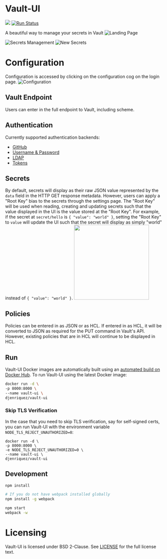 # Vault-UI
[![](https://images.microbadger.com/badges/image/djenriquez/vault-ui.svg)](https://microbadger.com/images/djenriquez/vault-ui)
[![Run Status](https://api.shippable.com/projects/581e7826fbc68c0f00deb0ca/badge?branch=master)](https://app.shippable.com/projects/581e7826fbc68c0f00deb0ca)

A beautiful way to manage your secrets in Vault
![Landing Page](https://github.com/djenriquez/vault-ui/raw/master/images/Landing.jpg)

![Secrets Management](https://github.com/djenriquez/vault-ui/raw/master/images/Secrets.png)
![New Secrets](https://github.com/djenriquez/vault-ui/raw/master/images/NewSecret.png)

# Configuration
Configuration is accessed by clicking on the configuration cog on the login page.
![Configuration](https://github.com/djenriquez/vault-ui/raw/master/images/Config.png)
## Vault Endpoint
Users can enter in the full endpoint to Vault, including scheme.
## Authentication
Currently supported authentication backends:
- [GitHub](https://www.vaultproject.io/docs/auth/github.html)
- [Username & Password](https://www.vaultproject.io/docs/auth/userpass.html)
- [LDAP](https://www.vaultproject.io/docs/auth/ldap.html)
- [Tokens](https://www.vaultproject.io/docs/auth/token.html)

## Secrets
By default, secrets will display as their raw JSON value represented by the `data` field in the HTTP GET response metadata. However, users can apply a "Root Key" bias to the secrets through the settings page. The "Root Key" will be used when reading, creating and updating secrets such that the value displayed in the UI is the value stored at the "Root Key". For example, if the secret at `secret/hello` is `{ "value": "world" }`, setting the "Root Key" to `value` will update the UI such that the secret will display as simply "world" instead of `{ "value": "world" }`.
<img src="https://github.com/djenriquez/vault-ui/raw/master/images/RootKey.png" height="240">
## Policies
Policies can be entered in as JSON or as HCL. If entered in as HCL, it will be converted to JSON as required for the PUT command in Vault's API. However, existing policies that are in HCL will continue to be displayed in HCL.

## Run
Vault-UI Docker images are automatically built using an [automated build
on Docker Hub](https://hub.docker.com/r/djenriquez/vault-ui/builds/).
To run Vault-UI using the latest Docker image:
```bash
docker run -d \
-p 8000:8000 \
--name vault-ui \
djenriquez/vault-ui
```

### Skip TLS Verification
In the case that you need to skip TLS verification, say for self-signed certs, you can run Vault-UI with the environment variable `NODE_TLS_REJECT_UNAUTHORIZED=0`:
```
docker run -d \
-p 8000:8000 \
-e NODE_TLS_REJECT_UNAUTHORIZED=0 \
--name vault-ui \
djenriquez/vault-ui
```

## Development
```sh
npm install

# If you do not have webpack installed globally
npm install -g webpack

npm start
webpack -w
```

# Licensing
Vault-UI is licensed under BSD 2-Clause. See [LICENSE](https://github.com/djenriquez/vault-ui/blob/master/LICENSE) for the full license text.
